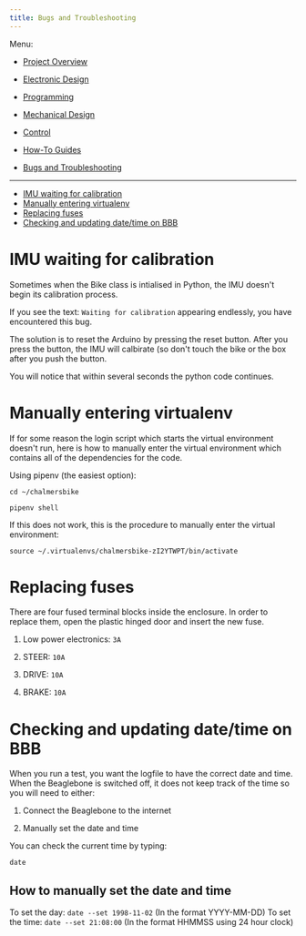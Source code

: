 ```yaml
---
title: Bugs and Troubleshooting
---
```


Menu:

* [Project Overview](https://chalmersbike.github.io/pages/overview.html)

* [Electronic Design](https://chalmersbike.github.io/pages/electronics.html)

* [Programming](https://chalmersbike.github.io/pages/programming.html)

* [Mechanical Design](https://chalmersbike.github.io/pages/mechanical.html)

* [Control](https://chalmersbike.github.io/pages/control.html)

* [How-To Guides](https://chalmersbike.github.io/pages/howto/)

* [Bugs and Troubleshooting](https://chalmersbike.github.io/pages/bugs.html)

---

<!--ts-->
   * [IMU waiting for calibration](#imu-waiting-for-calibration)
   * [Manually entering virtualenv](#manually-entering-virtualenv)
   * [Replacing fuses](#replacing-fuses)
   * [Checking and updating date/time on BBB](#checking-and-updating-datetime-on-bbb)

<!-- Added by: Boaz Ash, at: 2018-08-10T16:46+02:00 -->

<!--te-->

# IMU waiting for calibration

Sometimes when the Bike class is intialised in Python, the IMU doesn't begin its calibration process.

If you see the text: `Waiting for calibration` appearing endlessly, you have encountered this bug.

The solution is to reset the Arduino by pressing the reset button. After you press the button, the IMU will calbirate (so don't touch the bike or the box after you push the button.

You will notice that within several seconds the python code continues.

# Manually entering virtualenv

If for some reason the login script which starts the virtual environment doesn't run, here is how to manually enter the virtual environment which contains all of the dependencies for the code.

Using pipenv (the easiest option):

`cd ~/chalmersbike`

`pipenv shell`

If this does not work, this is the procedure to manually enter the virtual environment:

`source ~/.virtualenvs/chalmersbike-zI2YTWPT/bin/activate`

# Replacing fuses

There are four fused terminal blocks inside the enclosure. In order to replace them, open the plastic hinged door and insert the new fuse.

1. Low power electronics: `3A`

2. STEER: `10A`

3. DRIVE: `10A`

4. BRAKE: `10A`

# Checking and updating date/time on BBB

When you run a test, you want the logfile to have the correct date and time. When the Beaglebone is switched off, it does not keep track of the time so you will need to either:

1. Connect the Beaglebone to the internet

2. Manually set the date and time

You can check the current time by typing: 

`date`

## How to manually set the date and time

To set the day: `date --set 1998-11-02` (In the format YYYY-MM-DD)
To set the time: `date --set 21:08:00` (In the format HHMMSS using 24 hour clock)
